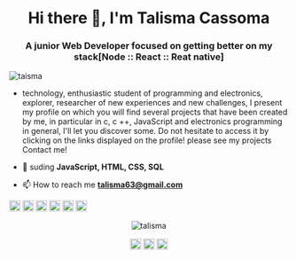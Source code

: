 <!--
**talisma-cassoma/talisma-cassoma** is a ✨ _special_ ✨ repository because its `README.md` (this file) appears on your GitHub profile.-->

<h1 align="center">Hi there 👋, I'm Talisma Cassoma</h1>
<h3 align="center">A junior Web Developer focused on getting better on my stack[Node :: React :: Reat native]</h3>
<p align="left"> <img src="https://komarev.com/ghpvc/?username=talisma-cassoma" alt="taisma" /> </p>

- technology, enthusiastic student of programming and electronics, explorer, researcher of new experiences and new challenges, I present my profile on which you will find several projects that have been created by me, in particular in c, c ++, JavaScript and electronics programming in general, I'll let you discover some.
Do not hesitate to access it by clicking on the links displayed on the profile!
please see my projects
Contact me!

- 💬 suding **JavaScript, HTML, CSS, SQL**

- 📫 How to reach me **talisma63@gmail.com**

<p align="left">
<img src="https://devicons.github.io/devicon/devicon.git/icons/react/react-original-wordmark.svg" alt="react" width="20" height="20"/>
<img src="https://devicons.github.io/devicon/devicon.git/icons/css3/css3-original-wordmark.svg" alt="css3"  width="20" height="20"/>
<img src="https://devicons.github.io/devicon/devicon.git/icons/html5/html5-original-wordmark.svg" alt="html5"  width="20" height="20"/>
<img src="https://devicons.github.io/devicon/devicon.git/icons/javascript/javascript-original.svg" alt="javascript" width="20" height="20"/>
<img src="https://devicons.github.io/devicon/devicon.git/icons/postgresql/postgresql-original-wordmark.svg" alt="postgresql" width="20" height="20"/>
<img src="https://devicons.github.io/devicon/devicon.git/icons/nodejs/nodejs-original.svg" alt="nodejs" width="20" height="20"/></p><p align="center">
<img src="https://github-readme-stats.vercel.app/api?username=talisma-cassoma&show_icons=true" alt="talisma"/> 
</p>

<p align="center">
<a href="https://www.linkedin.com/in/talisma-manuel-88ba571b2/" target="blank"><img align="center" src="https://cdn.jsdelivr.net/npm/simple-icons@3.0.1/icons/linkedin.svg" alt="Talisma" height="20" width="20" /></a>
<a href="https://www.facebook.com/talisma.cassoma.79462815/" target="blank"><img align="center" src="https://cdn.jsdelivr.net/npm/simple-icons@3.0.1/icons/facebook.svg" alt="talisma" height="20" width="20" /></a>
<a href="https://www.instagram.com/mr.cassoma/" target="blank"><img align="center" src="https://cdn.jsdelivr.net/npm/simple-icons@3.0.1/icons/instagram.svg" alt="talisma" height="20" width="20" /></a>
</p>

